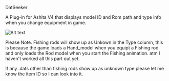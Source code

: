 DatSeeker

A Plug-in for Ashita V4 that displays model ID and Rom path  and type info when you change equipment in game.

![Alt text](https://github.com/xenonsmurf/Ashita4-Public-Plugins/blob/master/DatSeeker/Test.png  "example1")

Please Note.
Fishing rods will show up as Unkown in the Type column, this is because the game loads a Hand_model when you equipt a Fishing rod and only loads the Rod model when you start the Fishing animation. atm I haven't worked all this part out yet.

If any .dats other than fishing rods show up as unknown type please let me know the item ID so I can look into it.
